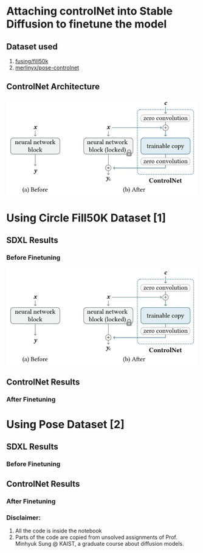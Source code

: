 # Attaching controlNet into Stable Diffusion to finetune the model

## Dataset used
1. [fusing/fill50k](https://huggingface.co/datasets/fusing/fill50k)
2. [merlinyx/pose-controlnet](https://huggingface.co/datasets/merlinyx/pose-controlnet)

## ControlNet Architecture
![picture](controlNetData/assets/controlnet-operation-principle.jpg)

# Using Circle Fill50K Dataset [1]
## SDXL Results
### Before Finetuning
![picture](controlNetData/assets/controlnet-operation-principle.jpg)

## ControlNet Results
### After Finetuning

# Using Pose Dataset [2]
## SDXL Results
### Before Finetuning

## ControlNet Results
### After Finetuning



### Disclaimer:
1. All the code is inside the notebook
2. Parts of the code are copied from unsolved assignments of Prof. Minhyuk Sung @ KAIST, a graduate course about diffusion models.
